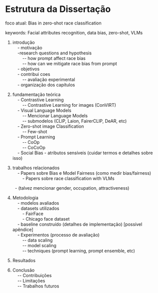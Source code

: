 # Estrutura da Dissertação
  
foco atual: Bias in zero-shot race classification  
  
keywords: Facial attributes recognition, data bias, zero-shot, VLMs  
  
1. introdução  
    - motivação  
    -research questions and hypothesis  
        -- how prompt affect race bias  
        -- how can we mitigate race bias from prompt  
    - objetivos  
    - contribui coes  
        -- avaliação experimental  
    - organização dos capítulos  
  
2. fundamentação teórica  
    - Contrastive Learning  
        -- Contrastive Learning for images (ConVIRT)  
    - Visual Language Models  
        -- Mencionar Language Models  
        -- submodelos (CLIP, Laion, FairerCLIP, DeAR, etc)  
    - Zero-shot image Classification  
        -- Few-shot  
    - Prompt Learning  
        -- CoOp  
        -- CoCoOp  
    - Social Bias - atributos sensíveis (cuidar termos e detalhes sobre isso)  
  
3. trabalhos relacionados  
    - Papers sobre Bias e Model Fairness (como medir bias/fairness)  
        - Papers sobre race classification with VLMs  
  
        - (talvez mencionar gender, occupation, attractiveness)  
  
4. Metodologia  
    - modelos avaliados  
    - datasets utilizados  
        - FairFace  
        - Chicago face dataset  
    - baseline construído (detalhes de implementação) [possível apêndice]  
    - Experimentos (processo de avaliação)  
        -- data scaling  
        -- model scaling  
        -- techniques (prompt learning, prompt ensemble, etc)  
  
5. Resultados  
  
6. Conclusão  
    -- Contribuições  
    -- Limitações  
    -- Trabalhos futuros